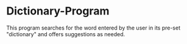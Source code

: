 # Dictionary-Program
This program searches for the word entered by the user in its pre-set "dictionary" and offers suggestions as needed.
